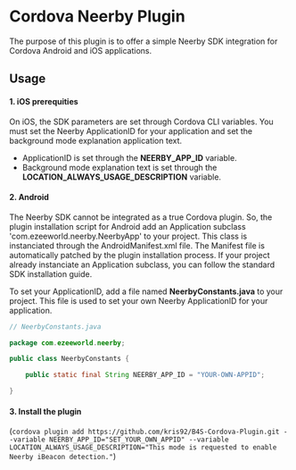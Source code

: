 Cordova Neerby Plugin
========================

The purpose of this plugin is to offer a simple Neerby SDK integration for Cordova Android and iOS applications.

## Usage

#### 1. iOS prerequities
On iOS, the SDK parameters are set through Cordova CLI variables.
You must set the Neerby ApplicationID for your application and set the background mode explanation application text.
- ApplicationID is set through the **NEERBY_APP_ID** variable.
- Background mode explanation text is set through the **LOCATION_ALWAYS_USAGE_DESCRIPTION** variable.

#### 2. Android
The Neerby SDK cannot be integrated as a true Cordova plugin. So, the plugin installation script for Android add an Application subclass 'com.ezeeworld.neerby.NeerbyApp' to your project.
This class is instanciated through the AndroidManifest.xml file. The Manifest file is automatically patched by the plugin installation process.
If your project already instanciate an Application subclass, you can follow the standard SDK installation guide. 

To set your ApplicationID, add a file named **NeerbyConstants.java** to your project. This file is used to set your own Neerby ApplicationID for your application.

```java
// NeerbyConstants.java

package com.ezeeworld.neerby;

public class NeerbyConstants {

    public static final String NEERBY_APP_ID = "YOUR-OWN-APPID";

}
```

#### 3. Install the plugin
(`cordova plugin add https://github.com/kris92/B4S-Cordova-Plugin.git --variable NEERBY_APP_ID="SET_YOUR_OWN_APPID" --variable LOCATION_ALWAYS_USAGE_DESCRIPTION="This mode is requested to enable Neerby iBeacon detection."`)
